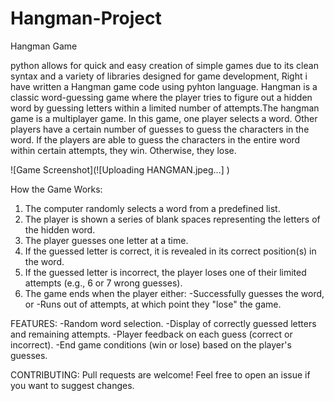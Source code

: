 # Hangman-Project
Hangman Game

python allows for quick and easy creation of simple games due to its clean syntax and a variety of libraries designed for game development, Right i have written a Hangman game code using pyhton language.
Hangman is a classic word-guessing game where the player tries to figure out a hidden word by guessing letters within a limited number of attempts.The hangman game is a multiplayer game. In this game, one player selects a word. Other players have a certain number of guesses to guess the characters in the word. If the players are able to guess the characters in the entire word within certain attempts, they win. Otherwise, they lose.




![Game Screenshot](![Uploading HANGMAN.jpeg…]
)

How the Game Works:
1. The computer randomly selects a word from a predefined list.
2. The player is shown a series of blank spaces representing the letters of the hidden word.
3. The player guesses one letter at a time.
4. If the guessed letter is correct, it is revealed in its correct position(s) in the word.
5. If the guessed letter is incorrect, the player loses one of their limited attempts (e.g., 6 or 7 wrong guesses).
6. The game ends when the player either:
   -Successfully guesses the word, or
   -Runs out of attempts, at which point they "lose" the game.


FEATURES:
-Random word selection.
-Display of correctly guessed letters and remaining attempts.
-Player feedback on each guess (correct or incorrect).
-End game conditions (win or lose) based on the player's guesses.

CONTRIBUTING:
Pull requests are welcome! Feel free to open an issue if you want to suggest changes.



